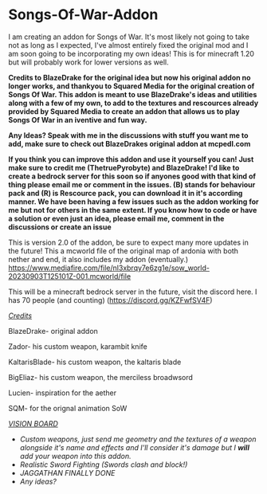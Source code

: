 # Songs-Of-War-Addon
I am creating an addon for Songs of War. It's most likely not going to take not as long as I expected, I've almost entirely fixed the original mod and I am soon going to be incorporating my own ideas! This is for minecraft 1.20 but will probably work for lower versions as well.

<b>
Credits to BlazeDrake for the original idea but now his original addon no longer works, and thankyou to Squared Media for the original creation of Songs Of War. This addon is meant to use BlazeDrake's ideas and utilities along with a few of my own, to add to the textures and rescources already provided by Squared Media to create an addon that allows us to play Songs Of War in an iventive and fun way. 

  Any Ideas? Speak with me in the discussions with stuff you want me to add, make sure to check out BlazeDrakes original addon at mcpedl.com 

  If you think you can improve this addon and use it yourself you can! Just make sure to credit me (ThetruePyrobyte) and BlazeDrake! I'd like to create a bedrock server for this soon so if anyones good with that kind of thing please email me or comment in the issues. (B) stands for behaviour pack and (R) is Rescource pack, you can download it in it's according manner. We have been having a few issues such as the addon working for me but not for others in the same extent. If you know how to code or have a solution or even just an idea, please email me, comment in the discussions or create an issue
</b>

This is version 2.0 of the addon, be sure to expect many more updates in the future!
This a mcworld file of the original map of ardonia with both nether and end, it also includes my addon (eventually.)
https://www.mediafire.com/file/nl3xbrqy7e6zg1e/sow_world-20230903T125101Z-001.mcworld/file

This will be a minecraft bedrock server in the  future, visit the discord here. I has 70 people (and counting) (https://discord.gg/KZFwfSV4F)
<i> <u>

Credits
        
</i></u>
BlazeDrake- original addon

Zador- his custom weapon, karambit knife

KaltarisBlade- his custom weapon, the kaltaris blade

BigEliaz- his custom weapon, the merciless broadwsord

Lucien- inspiration for the aether

SQM- for the orignal animation SoW

<i> <u>
  VISION BOARD
</u>
- Custom weapons, just send me geometry and the textures of a weapon alongside it's name and effects and I'll consider it's damage but I <b>will</b> add your weapon into this addon.
- Realistic Sword Fighting (Swords clash and block!)
- JAGGATHAN FINALLY DONE
- Any ideas?
</i>

